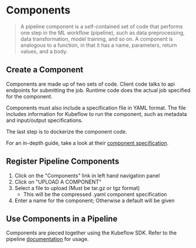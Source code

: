 # Components

> A pipeline component is a self-contained set of code that performs one step in the ML workflow (pipeline), such as data preprocessing, data transformation, model training, and so on. A component is analogous to a function, in that it has a name, parameters, return values, and a body.

## Create a Component
Components are made up of two sets of code. Client code talks to api endpoints for submitting the job. Runtime code does the actual job specified for the component.

Components must also include a specification file in YAML format. The file includes information for Kubeflow to run the component, such as metadata and input/output specifications.

The last step is to dockerize the component code.

For an in-depth guide, take a look at their [component specification](https://www.kubeflow.org/docs/pipelines/reference/component-spec/).

## Register Pipeline Components
1. Click on the "Components" link in left hand navigation panel
2. Click on "UPLOAD A COMPONENT"
3. Select a file to upload (Must be tar.gz or tgz format)
    * This will be the compressed .yaml component specification
4. Enter a name for the component; Otherwise a default will be given

## Use Components in a Pipeline
Components are pieced together using the Kubeflow SDK. Refer to the pipeline [documentation](../pipelines/README.md) for usage.

